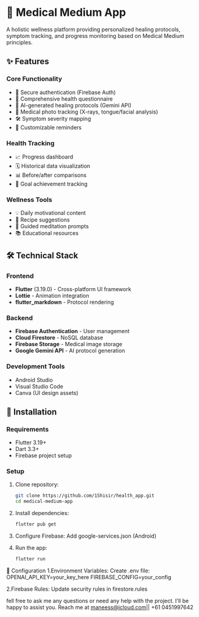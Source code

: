# 🌿 Medical Medium App

A holistic wellness platform providing personalized healing protocols, symptom tracking, and progress monitoring based on Medical Medium principles.

## ✨ Features

### Core Functionality
- 🔐 Secure authentication (Firebase Auth)
- 📝 Comprehensive health questionnaire
- 🧠 AI-generated healing protocols (Gemini API)
- 📸 Medical photo tracking (X-rays, tongue/facial analysis)
- 🛠 Symptom severity mapping
- 🔔 Customizable reminders

### Health Tracking
- 📈 Progress dashboard
- 🗓 Historical data visualization
- 📊 Before/after comparisons
- 🎯 Goal achievement tracking

### Wellness Tools
- 💡 Daily motivational content
- 🥗 Recipe suggestions
- 🧘 Guided meditation prompts
- 📚 Educational resources

## 🛠 Technical Stack

### Frontend
- **Flutter** (3.19.0) - Cross-platform UI framework
- **Lottie** - Animation integration
- **flutter_markdown** - Protocol rendering

### Backend
- **Firebase Authentication** - User management
- **Cloud Firestore** - NoSQL database
- **Firebase Storage** - Medical image storage
- **Google Gemini API** - AI protocol generation

### Development Tools
- Android Studio
- Visual Studio Code
- Canva (UI design assets)

## 🚀 Installation

### Requirements
- Flutter 3.19+
- Dart 3.3+
- Firebase project setup

### Setup
1. Clone repository:
   ```bash
   git clone https://github.com/1Shisir/health_app.git
   cd medical-medium-app

2. Install dependencies:
   ```bash
   flutter pub get

3. Configure Firebase:
Add google-services.json (Android)

4. Run the app:
   ```bash
   flutter run

🔧 Configuration
1.Environment Variables:
Create .env file:
  OPENAI_API_KEY=your_key_here
  FIREBASE_CONFIG=your_config

2.Firebase Rules:
Update security rules in firestore.rules




fell free to ask me any questions or need any help with the project. I'll be happy to assist you. Reach me at maneess@icloud.com|| +61 0451997642